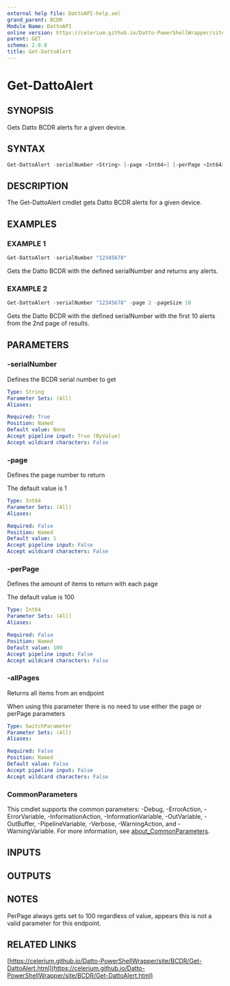 ```yaml
---
external help file: DattoAPI-help.xml
grand_parent: BCDR
Module Name: DattoAPI
online version: https://celerium.github.io/Datto-PowerShellWrapper/site/BCDR/Get-DattoAlert.html
parent: GET
schema: 2.0.0
title: Get-DattoAlert
---
```


# Get-DattoAlert

## SYNOPSIS
Gets Datto BCDR alerts for a given device.

## SYNTAX

```powershell
Get-DattoAlert -serialNumber <String> [-page <Int64>] [-perPage <Int64>] [-allPages] [<CommonParameters>]
```

## DESCRIPTION
The Get-DattoAlert cmdlet gets Datto BCDR alerts for a given device.

## EXAMPLES

### EXAMPLE 1
```powershell
Get-DattoAlert -serialNumber "12345678"
```

Gets the Datto BCDR with the defined serialNumber and returns any alerts.

### EXAMPLE 2
```powershell
Get-DattoAlert -serialNumber "12345678" -page 2 -pageSize 10
```

Gets the Datto BCDR with the defined serialNumber
with the first 10 alerts from the 2nd page of results.

## PARAMETERS

### -serialNumber
Defines the BCDR serial number to get

```yaml
Type: String
Parameter Sets: (All)
Aliases:

Required: True
Position: Named
Default value: None
Accept pipeline input: True (ByValue)
Accept wildcard characters: False
```

### -page
Defines the page number to return

The default value is 1

```yaml
Type: Int64
Parameter Sets: (All)
Aliases:

Required: False
Position: Named
Default value: 1
Accept pipeline input: False
Accept wildcard characters: False
```

### -perPage
Defines the amount of items to return with each page

The default value is 100

```yaml
Type: Int64
Parameter Sets: (All)
Aliases:

Required: False
Position: Named
Default value: 100
Accept pipeline input: False
Accept wildcard characters: False
```

### -allPages
Returns all items from an endpoint

When using this parameter there is no need to use either the page or perPage
parameters

```yaml
Type: SwitchParameter
Parameter Sets: (All)
Aliases:

Required: False
Position: Named
Default value: False
Accept pipeline input: False
Accept wildcard characters: False
```

### CommonParameters
This cmdlet supports the common parameters: -Debug, -ErrorAction, -ErrorVariable, -InformationAction, -InformationVariable, -OutVariable, -OutBuffer, -PipelineVariable, -Verbose, -WarningAction, and -WarningVariable. For more information, see [about_CommonParameters](http://go.microsoft.com/fwlink/?LinkID=113216).

## INPUTS

## OUTPUTS

## NOTES
PerPage always gets set to 100 regardless of value, appears this is not
a valid parameter for this endpoint.

## RELATED LINKS

[https://celerium.github.io/Datto-PowerShellWrapper/site/BCDR/Get-DattoAlert.html](https://celerium.github.io/Datto-PowerShellWrapper/site/BCDR/Get-DattoAlert.html)

